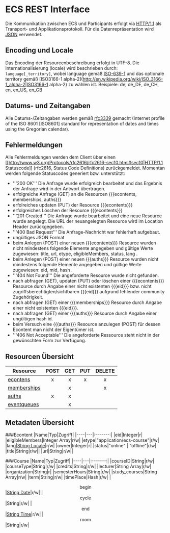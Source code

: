 # ECS REST Interface

Die Kommunikation zwischen ECS und Participants erfolgt via [HTTP/1.1](http://www.w3.org/Protocols/rfc2616/rfc2616.html) als Transport- und Applikationsprotokoll. Für die Datenrepräsentation wird [JSON](http://www.json.org/) verwendet.

## Encoding und Locale
Das Encoding der Resourcenbeschreibung erfolgt in UTF-8. Die Internationalisierung (locale) wird beschrieben durch: `language[_territory]`, wobei language gemäß [ISO-639-1](http://en.wikipedia.org/wiki/List_of_ISO_639-1_codes) und das optionale territory gemäß [ISO3166-1 alpha-2](http://en.wikipedia.org/wiki/ISO_3166-1_alpha-2|ISO3166-1 alpha-2) zu wählen ist. Beispiele: de, de_DE, de_CH, en, en_US, en_GB

## Datums- und Zeitangaben
Alle Datums-/Zeitangaben werden gemäß [rfc3339](http://www.ietf.org/rfc/rfc3339.txt|rfc3339) gemacht (Internet profile of the ISO 8601 [ISO8601]
standard for representation of dates and times using the Gregorian calendar).

## Fehlermeldungen
Alle Fehlermeldungen werden dem Client über einen [[http://www.w3.org/Protocols/rfc2616/rfc2616-sec10.html#sec10|HTTP/1.1 Statuscode]] (rfc2616, Status Code Definitions) zurückgemeldet. Momentan werden folgende Statuscodes generiert bzw. unterstützt:

 * '''200 OK''' Die Anfrage wurde erfolgreich bearbeitet und das Ergebnis der Anfrage wird in der Antwort übertragen.
  * erfolgreiche Anfrage (GET) an die Resourcen {{{econtents, memberships, auths}}}
  * erfolreiches updaten (PUT) der Resource {{{econtents}}}
  * erfolgreiches Löschen der Resource {{{econtents}}}
 * '''201 Created''' Die Anfrage wurde bearbeitet und eine neue Resource wurde angelegt. Die URL der neuangelegten Resource wird im Location Header zurückgegeben.
 * '''400 Bad Request''' Die Anfrage-Nachricht war fehlerhaft aufgebaut.
  * ungültiges JSON Format
  * beim Anlegen (POST) einer neuen {{{econtents}}} Resource wurden nicht mindestens folgende Elemente angegeben und gültige Werte zugewiesen: title, url, etype, eligibleMembers, status, lang .
  * beim Anlegen (POST) einer neuen {{{auths}}} Resource wurden nicht mindestens folgende Elemente angegeben und gültige Werte zugewiesen: eid, mid, hash .
 * '''404 Not Found''' Die angeforderte Resource wurde nicht gefunden.
  * nach abfragen (GET), updaten (PUT) oder löschen einer {{{econtents}}} Resource durch Angabe einer nicht existenten {{{eid}}} bzw. nicht zugriffsberechtigten/sichtbaren {{{eid}}} aufgrund fehlender community Zugehörigkeit.
  * nach abfragen (GET) einer {{{memberships}}} Resource durch Angabe einer nicht existenten {{{eid}}}.
  * nach abfragen (GET) einer {{{auths}}} Resource durch Angabe einer ungültigen hash id.
  * beim Versuch eine {{{auths}}} Resource anzulegen (POST) für dessen Econtent man nicht der Eigentümer ist.
 * '''406 Not Acceptable''' Die angeforderte Ressource steht nicht in der gewünschten Form zur Verfügung.

## Resourcen Übersicht

|Resource|POST|GET|PUT|DELETE|
|--------|:----:|:---:|:---:|:------:|
|[econtens](/econtents)|x|x|x|x|
|[memberships](/memberships)| |x| |x|
|[auths](/auths)|x|x| | |
|[eventqueues](/eventqueues)| |x| | |

## Metadaten Übersicht

###Econtent
|Name|Typ|Zugriff|
|----|---|:-------:|
|eid|Integer|r|
|eligibleMembers|Integer Array|r/w|
|etype|"application/ecs-course"|r/w|
|lang|[String Locale](#encodingLocale)|r/w|
|owner|Integer|r|
|status|"online" | "offline"|r/w|
|title|String|r/w||
|url|String|r/w||

###Course
|Name|Typ|Zugriff|
|----|---|:-------:|
|courseID|String|r/w|
|courseType|String|r/w|
|credits|String|r/w|
|lecturer|String Array|r/w|
|organization|String|r|
|semesterHours|String|r/w|
|study_courses|String Array|r/w|
|term|String|r/w|
|timePlace|Hash|r/w|
|<center>begin</center>|[String Date](#dateTime)|r/w|
|<center>cycle</center>|String|r/w|
|<center>end</center>|[String Time](#dateTime)|r/w|
|<center>room</center>|String|r/w|
